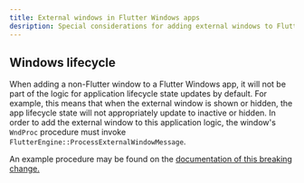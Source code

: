 ```yaml
---
title: External windows in Flutter Windows apps
desription: Special considerations for adding external windows to Flutter apps
---
```


## Windows lifecycle

When adding a non-Flutter window to a Flutter Windows app, it will not be part
of the logic for application lifecycle state updates by default. For example,
this means that when the external window is shown or hidden, the app lifecycle
state will not appropriately update to inactive or hidden. In order to add the
external window to this application logic, the window's `WndProc` procedure
must invoke `FlutterEngine::ProcessExternalWindowMessage`.

An example procedure may be found on the [documentation of this breaking change.][]

[documentation of this breaking change.]: {{site.url}}/release/breaking-changes/win_lifecycle_process_function

